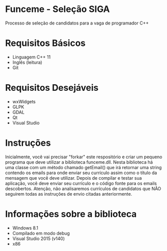 # Funceme - Seleção SIGA
Processo de seleção de candidatos para a vaga de programador C++

Requisitos Básicos
==================
- Linguagem C++ 11
- Inglês (leitura)
- Git

Requisitos Desejáveis
=====================
- wxWidgets
- GLPK
- GDAL
- Qt
- Visual Studio

Instruções
==========
Inicialmente, você vai precisar "forkar" este respositório e criar um pequeno programa que deve utilizar a biblioteca funceme.dll. Nesta biblioteca há uma classe com um método chamado getEmail() que irá retornar uma string contendo os emails para onde enviar seu currículo assim como o título da mensagem que você deve utilizar. Depois de compilar e testar sua aplicação, você deve enviar seu currículo e o código fonte para os emails descobertos. Atenção, não analisaremos currículos de candidatos que NÂO seguirem todas as instruções de envio citadas anteriormente.

Informações sobre a biblioteca
==============================
- Windows 8.1
- Compilado em modo debug
- Visual Studio 2015 (v140)
- x86
